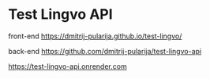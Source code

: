 # Test Lingvo API
front-end
https://dmitrij-pularija.github.io/test-lingvo/

back-end
https://github.com/dmitrij-pularija/test-lingvo-api

https://test-lingvo-api.onrender.com
